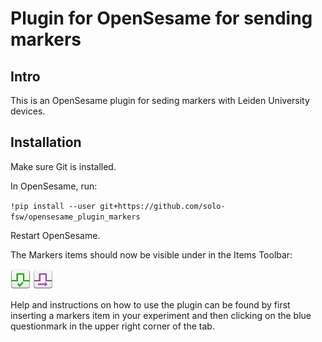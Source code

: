 # Plugin for OpenSesame for sending markers
## Intro
This is an OpenSesame plugin for seding markers with Leiden University devices. 

## Installation
Make sure Git is installed.

In OpenSesame, run:

`!pip install --user git+https://github.com/solo-fsw/opensesame_plugin_markers` 

Restart OpenSesame. 

The Markers items should now be visible under in the Items Toolbar:

![markers_init](/opensesame_plugins/markers_init/markers_init_large.png)
![markers_send](/opensesame_plugins/markers_send/markers_send_large.png)

Help and instructions on how to use the plugin can be found by first inserting a markers item in your experiment and then clicking on the blue questionmark in the upper right corner of the tab.

